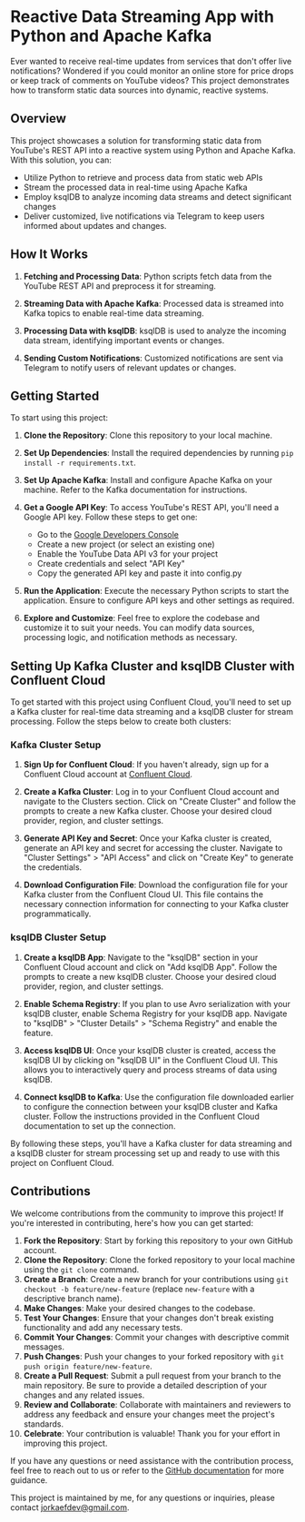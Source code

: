 # Reactive Data Streaming App with Python and Apache Kafka

Ever wanted to receive real-time updates from services that don't offer live notifications? Wondered if you could monitor an online store for price drops or keep track of comments on YouTube videos? This project demonstrates how to transform static data sources into dynamic, reactive systems.

## Overview

This project showcases a solution for transforming static data from YouTube's REST API into a reactive system using Python and Apache Kafka. With this solution, you can:

- Utilize Python to retrieve and process data from static web APIs
- Stream the processed data in real-time using Apache Kafka
- Employ ksqlDB to analyze incoming data streams and detect significant changes
- Deliver customized, live notifications via Telegram to keep users informed about updates and changes.

## How It Works

1. **Fetching and Processing Data**: Python scripts fetch data from the YouTube REST API and preprocess it for streaming.

2. **Streaming Data with Apache Kafka**: Processed data is streamed into Kafka topics to enable real-time data streaming.

3. **Processing Data with ksqlDB**: ksqlDB is used to analyze the incoming data stream, identifying important events or changes.

4. **Sending Custom Notifications**: Customized notifications are sent via Telegram to notify users of relevant updates or changes.

## Getting Started

To start using this project:

1. **Clone the Repository**: Clone this repository to your local machine.

2. **Set Up Dependencies**: Install the required dependencies by running `pip install -r requirements.txt`.

3. **Set Up Apache Kafka**: Install and configure Apache Kafka on your machine. Refer to the Kafka documentation for instructions.

4. **Get a Google API Key**: To access YouTube's REST API, you'll need a Google API key. Follow these steps to get one:
   - Go to the [Google Developers Console](https://console.developers.google.com/)
   - Create a new project (or select an existing one)
   - Enable the YouTube Data API v3 for your project
   - Create credentials and select "API Key"
   - Copy the generated API key and paste it into config.py

5. **Run the Application**: Execute the necessary Python scripts to start the application. Ensure to configure API keys and other settings as required.

6. **Explore and Customize**: Feel free to explore the codebase and customize it to suit your needs. You can modify data sources, processing logic, and notification methods as necessary.

## Setting Up Kafka Cluster and ksqlDB Cluster with Confluent Cloud

To get started with this project using Confluent Cloud, you'll need to set up a Kafka cluster for real-time data streaming and a ksqlDB cluster for stream processing. Follow the steps below to create both clusters:

### Kafka Cluster Setup

1. **Sign Up for Confluent Cloud**: If you haven't already, sign up for a Confluent Cloud account at [Confluent Cloud](https://www.confluent.io/confluent-cloud/).

2. **Create a Kafka Cluster**: Log in to your Confluent Cloud account and navigate to the Clusters section. Click on "Create Cluster" and follow the prompts to create a new Kafka cluster. Choose your desired cloud provider, region, and cluster settings.

3. **Generate API Key and Secret**: Once your Kafka cluster is created, generate an API key and secret for accessing the cluster. Navigate to "Cluster Settings" > "API Access" and click on "Create Key" to generate the credentials.

4. **Download Configuration File**: Download the configuration file for your Kafka cluster from the Confluent Cloud UI. This file contains the necessary connection information for connecting to your Kafka cluster programmatically.

### ksqlDB Cluster Setup

1. **Create a ksqlDB App**: Navigate to the "ksqlDB" section in your Confluent Cloud account and click on "Add ksqlDB App". Follow the prompts to create a new ksqlDB cluster. Choose your desired cloud provider, region, and cluster settings.

2. **Enable Schema Registry**: If you plan to use Avro serialization with your ksqlDB cluster, enable Schema Registry for your ksqlDB app. Navigate to "ksqlDB" > "Cluster Details" > "Schema Registry" and enable the feature.

3. **Access ksqlDB UI**: Once your ksqlDB cluster is created, access the ksqlDB UI by clicking on "ksqlDB UI" in the Confluent Cloud UI. This allows you to interactively query and process streams of data using ksqlDB.

4. **Connect ksqlDB to Kafka**: Use the configuration file downloaded earlier to configure the connection between your ksqlDB cluster and Kafka cluster. Follow the instructions provided in the Confluent Cloud documentation to set up the connection.

By following these steps, you'll have a Kafka cluster for data streaming and a ksqlDB cluster for stream processing set up and ready to use with this project on Confluent Cloud.

## Contributions

We welcome contributions from the community to improve this project! If you're interested in contributing, here's how you can get started:

1. **Fork the Repository**: Start by forking this repository to your own GitHub account.
2. **Clone the Repository**: Clone the forked repository to your local machine using the `git clone` command.
3. **Create a Branch**: Create a new branch for your contributions using `git checkout -b feature/new-feature` (replace `new-feature` with a descriptive branch name).
4. **Make Changes**: Make your desired changes to the codebase.
5. **Test Your Changes**: Ensure that your changes don't break existing functionality and add any necessary tests.
6. **Commit Your Changes**: Commit your changes with descriptive commit messages.
7. **Push Changes**: Push your changes to your forked repository with `git push origin feature/new-feature`.
8. **Create a Pull Request**: Submit a pull request from your branch to the main repository. Be sure to provide a detailed description of your changes and any related issues.
9. **Review and Collaborate**: Collaborate with maintainers and reviewers to address any feedback and ensure your changes meet the project's standards.
10. **Celebrate**: Your contribution is valuable! Thank you for your effort in improving this project.

If you have any questions or need assistance with the contribution process, feel free to reach out to us or refer to the [GitHub documentation](https://docs.github.com/en/get-started) for more guidance.

This project is maintained by me, for any questions or inquiries, please contact [jorkaefdev@gmail.com](mailto:jorkaefdev@gmail.com).